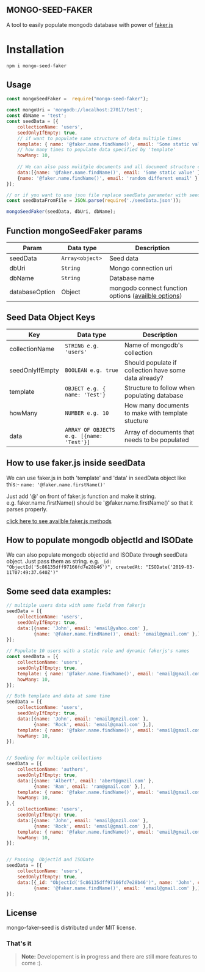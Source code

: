 ## MONGO-SEED-FAKER

A tool to easily populate mongodb database with power of [faker.js](https://www.npmjs.com/package/faker) 


# Installation

```js
npm i mongo-seed-faker
```


## Usage


```js
const mongoSeedFaker =  require("mongo-seed-faker");

const mongoUri = 'mongodb://localhost:27017/test';
const dbName = 'test';
const seedData = [{
	collectionName: 'users',
	seedOnlyIfEmpty: true,
	// if want to populate same structure of data multiple times
	template: { name: '@faker.name.findName()', email: 'Some static value' },
	// how many times to populate data specified by 'template' 
	howMany: 10,
	
	// We can also pass mulitple documents and all document structure can be differs
	data:[{name: '@faker.name.findName()', email: 'Some static value' },
	{name: '@faker.name.findName()', email: 'random different email' },]
}];

// or if you want to use json file replace seedData parameter with seedDataFromFile in mongoSeedFaker function below
const seedDataFromFile = JSON.parse(require('./seedData.json'));

mongoSeedFaker(seedData, dbUri, dbName);
```

## Function mongoSeedFaker params
|             Param   |Data type                          |Description                         |
|----------------|-------------------------------|-----------------------------|
|seedData|`Array<object> `            | Seed data           |
|dbUri          |`String`            |Mongo connection uri  |
dbName | `String`| Database name |
databaseOption| Object| mongodb connect function options ([availble options](https://mongodb.github.io/node-mongodb-native/2.2/reference/connecting/connection-settings/))

## Seed Data Object Keys



|             Key   |Data type                          |Description                         |
|----------------|-------------------------------|-----------------------------|
|collectionName|`STRING e.g. 'users'`            | Name of mongodb's collection             |
|seedOnlyIfEmpty          |`BOOLEAN e.g. true`            |Should populate if collection have some data already?            |
|template          |`OBJECT e.g. { name: 'Test'}`|Structure to follow when populating database|
|howMany|`NUMBER e.g. 10` | How many documents to make with template stucture 
| data |`ARRAY OF OBJECTS e.g. [{name: 'Test'}]`| Array of documents that needs to be populated



## How to use faker.js inside seedData

We can use faker.js in both 'template' and 'data' in seedData object like this:-
`name: '@faker.name.firstName()'`

Just add '@' on front of faker.js function and make it string.  
e.g. faker.name.firstName() should be '@faker.name.firstName()' so that it parses properly.

 [click here to see availble faker.js methods](https://www.npmjs.com/package/faker)

## How to populate mongodb objectId and ISODate
We can also populate mongodb objectId and ISODate through seedData object. Just pass them as string. e.g.
`_id: "ObjectId('5c86135dff97166fd7e28b46')",
createdAt: "ISODate('2019-03-11T07:49:37.640Z')"`


## Some seed data examples:
```js
// multiple users data with some field from fakerjs
seedData = [{
	collectionName: 'users',
	seedOnlyIfEmpty: true,
	data:[{name: 'John', email: 'email@yahoo.com' },
	      {name: '@faker.name.findName()', email: 'email@gmail.com' },]
}];
	
// Populate 10 users with a static role and dynamic fakerjs's names
const seedData = [{
	collectionName: 'users',
	seedOnlyIfEmpty: true,
	template: { name: '@faker.name.findName()', email: 'email@gmail.com', role:'user' },
	howMany: 10,
}];

// Both template and data at same time
seedData = [{
	collectionName: 'users',
	seedOnlyIfEmpty: true,
	data:[{name: 'John', email: 'email@gmzil.com' },
		  {name: 'Rock', email: 'email@gmail.com' },],
	template: { name: '@faker.name.findName()', email: 'email@gmail.com', role:'user' },
	howMany: 10,
}];


// Seeding for multiple collections
seedData = [{
	collectionName: 'authors',
	seedOnlyIfEmpty: true,
	data:[{name: 'Albert', email: 'abert@gmzil.com' },
		  {name: 'Ram', email: 'ram@gmail.com' },],
	template: { name: '@faker.name.findName()', email: 'email@gmail.com', role:'user' },
	howMany: 10,
},{
	collectionName: 'users',
	seedOnlyIfEmpty: true,
	data:[{name: 'John', email: 'email@gmzil.com' },
		  {name: 'Rock', email: 'email@gmail.com' },],
	template: { name: '@faker.name.findName()', email: 'email@gmail.com', role:'user' },
	howMany: 10,
}];


// Passing  ObjectId and ISODate
seedData = [{
	collectionName: 'users',
	seedOnlyIfEmpty: true,
	data:[{_id: "ObjectId('5c86135dff97166fd7e28b46')", name: 'John', createdAt: "ISODate('2019-03-11T07:49:37.640Z')"},
	      {name: '@faker.name.findName()', email: 'email@gmail.com' },]
}];

```

## License
mongo-faker-seed is distributed under MIT license.

### That's it

> **Note:** Developement is in progress and there are still more features to come :).
